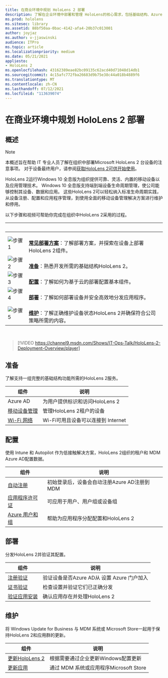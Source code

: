 ```yaml
---
title: 在商业环境中规划 HoloLens 2 部署
description: 了解在企业环境中部署和管理 HoloLens的核心需求，包括基础结构、Azure Active Directory 和移动设备管理。
ms.prod: hololens
ms.sitesec: library
ms.assetid: 88bf50aa-0bac-4142-afa4-20b37c013001
author: joyjaz
ms.author: v-jjaswinski
audience: ITPro
ms.topic: article
ms.localizationpriority: medium
ms.date: 05/21/2021
appliesto:
- HoloLens 2
ms.openlocfilehash: 43162389eae82bc09135c62acd40d71048d14db1
ms.sourcegitcommit: 4c15afc772fba26683d9b75e38c44a018b4889f6
ms.translationtype: MT
ms.contentlocale: zh-CN
ms.lasthandoff: 07/12/2021
ms.locfileid: "113639074"
---
```

# <a name="planning-hololens-2-deployment-in-a-commercial-environment"></a>在商业环境中规划 HoloLens 2 部署

## <a name="overview"></a>概述

> [!NOTE]
> 本概述旨在帮助 IT 专业人员了解在组织中部署Microsoft HoloLens 2 台设备的注意事项。 对于设备最终用户，请参阅[获取HoloLens 2可供开始使用](hololens2-setup.md)。

HoloLens 2运行Windows 10 全息版为组织提供可靠、灵活、内置的移动设备以及应用管理技术。 Windows 10 全息版支持端到端设备生命周期管理，使公司能够控制其设备、数据和应用。 这些HoloLens 2可以轻松纳入标准生命周期实践，从设备注册、配置和应用程序管理，到使用全面的移动设备管理解决方案进行维护和停用。

以下步骤和视频可帮助你完成在组织中HoloLens 2采用的过程。

| &nbsp; | &nbsp; |
|--|--|
| ![步骤 1](images/1green.png)| <br/> **[常见部署方案](hololens-requirements.md)**：了解部署方案，并探索在设备上部署HoloLens 2组件。 |
| ![步骤 2](images/2green.png)| <br/> **[准备](#prepare)**：熟悉开发所需的基础结构HoloLens 2。 |
| ![步骤 3](images/3green.png) | <br/> **[配置](#configure)**：了解如何为基于云的部署配置基本组件。 |
| ![步骤 4](images/4green.png) | <br/> **[部署](#deploy)**：了解如何部署设备并安全高效地分发应用程序。 |
| ![步骤 5](images/5green.png) | <br/> **[维护](#maintain)**：了解正确维护设备状态HoloLens 2并确保符合公司策略所需的内容。 |

<br/>

> [!VIDEO https://channel9.msdn.com/Shows/IT-Ops-Talk/HoloLens-2-Deployment-Overview/player]

## <a name="prepare"></a>准备

了解支持一组完整的基础结构功能所需的HoloLens 2服务。

| 组件 | 说明 |
|-----------|------------|
| Azure AD | 为用户提供标识和访问HoloLens 2  |
| [移动设备管理](hololens-mdm-configure.md)| 管理HoloLens 2租户的设备  |
| [Wi-Fi 网络](hololens-commercial-infrastructure.md)| Wi-Fi可用且设备可以连接到 Internet  |

## <a name="configure"></a>配置

使用 Intune 和 Autopilot 作为低接触解决方案，HoloLens 2组织的租户和 MDM Azure AD配置数据。

| 组件 | 说明 |
|-----------|------------|
| [自动注册](hololens-enroll-mdm.md#auto-enrollment-in-mdm) | 初始登录后，设备会自动注册Azure AD注册到 MDM  |
| [应用程序许可证](hololens2-cloud-connected-configure.md#application-licenses)| 可应用于用户、用户组或设备组  |
| [Azure 用户和组](hololens2-cloud-connected-configure.md#azure-users-and-groups) | 帮助为应用程序分配配置和HoloLens 2  |

## <a name="deploy"></a>部署

分发HoloLens 2并验证其配置。 

| 组件 | 说明 |
|-----------|------------|
| [注册验证](hololens2-corp-connected-deploy.md#enrollment-validation) | 验证设备是否Azure AD从 设置 Azure 门户加入 |
| [证书验证](hololens2-corp-connected-deploy.md#wi-fi-certificate-validation) | 检查设置并验证它们已正确分发 |
| [验证应用安装](hololens2-corp-connected-deploy.md#validate-lob-app-install) | 确认应用存在并处理HoloLens 2 |

## <a name="maintain"></a>维护

将 Windows Update for Business 与 MDM 系统或 Microsoft Store一起用于保持HoloLens 2和应用群的更新。

| 组件 | 说明 |
|-----------|------------|
| [更新HoloLens 2](hololens-updates.md) | 根据需要通过企业更新Windows配置更新 |
| [更新应用](app-deploy-overview.md) | 通过 MDM 系统或应用程序Microsoft Store
